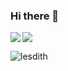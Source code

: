 ### Hi there 👋

<a href="https://github.com/lesdith">
<img align="left" src="https://github-readme-stats.vercel.app/api/top-langs/?username=lesdith&title_color=002573&text_color=002573" />
  </a>
  <a href="https://github.com/lesdith">
    <img src="https://github-readme-stats.vercel.app/api?username=lesdith&title_color=002573&show_icons=true&3&icon_color=28057D" />
  </a>
 <p><img align="center" src="https://github-readme-streak-stats.herokuapp.com/?user=lesdith&" alt="lesdith" /></p>
  
